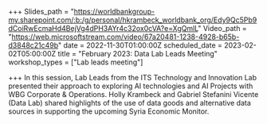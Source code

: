 +++
Slides_path = "https://worldbankgroup-my.sharepoint.com/:b:/g/personal/hkrambeck_worldbank_org/Edy9Qc5Pb9dCoiRwEcmaHd4BejVg4dPH3AYr4c32ox0cVA?e=XgQmlL"
Video_path = "https://web.microsoftstream.com/video/67a20481-1238-4928-b65b-d3848c21c49b"
date = 2022-11-30T01:00:00Z
scheduled_date = 2023-02-02T05:00:00Z
title = "February 2023: Data Lab Leads Meeting"
workshop_types = ["Lab leads meeting"]

+++
In this session, Lab Leads from the ITS Technology and Innovation Lab presented their approach to exploring AI technologies and AI Projects with WBG Corporate & Operations. Holly Krambeck and Gabriel Stefanini Vicente (Data Lab) shared highlights of the use of data goods and alternative data sources in supporting the upcoming Syria Economic Monitor.
